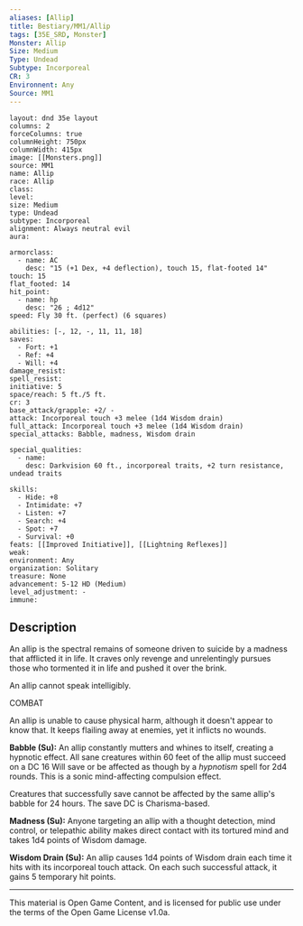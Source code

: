 ```yaml
---
aliases: [Allip]
title: Bestiary/MM1/Allip
tags: [35E_SRD, Monster]
Monster: Allip
Size: Medium
Type: Undead
Subtype: Incorporeal
CR: 3
Environnent: Any
Source: MM1
---
```


```statblock
layout: dnd 35e layout
columns: 2
forceColumns: true
columnHeight: 750px
columnWidth: 415px
image: [[Monsters.png]]
source: MM1
name: Allip
race: Allip
class: 
level: 
size: Medium
type: Undead
subtype: Incorporeal
alignment: Always neutral evil
aura: 

armorclass:
  - name: AC
    desc: "15 (+1 Dex, +4 deflection), touch 15, flat-footed 14"
touch: 15
flat_footed: 14
hit_point:
  - name: hp
    desc: "26 ; 4d12"
speed: Fly 30 ft. (perfect) (6 squares)

abilities: [-, 12, -, 11, 11, 18]
saves:
  - Fort: +1
  - Ref: +4
  - Will: +4
damage_resist: 
spell_resist: 
initiative: 5
space/reach: 5 ft./5 ft.
cr: 3
base_attack/grapple: +2/ -
attack: Incorporeal touch +3 melee (1d4 Wisdom drain)
full_attack: Incorporeal touch +3 melee (1d4 Wisdom drain)
special_attacks: Babble, madness, Wisdom drain

special_qualities:
  - name: 
    desc: Darkvision 60 ft., incorporeal traits, +2 turn resistance, undead traits

skills:
  - Hide: +8
  - Intimidate: +7
  - Listen: +7
  - Search: +4
  - Spot: +7
  - Survival: +0
feats: [[Improved Initiative]], [[Lightning Reflexes]]
weak: 
environment: Any
organization: Solitary
treasure: None
advancement: 5-12 HD (Medium)
level_adjustment: -
immune: 
```

## Description

<p>An allip is the spectral remains of someone driven to suicide by a madness that afflicted it in life. It craves only revenge and unrelentingly pursues those who tormented it in life and pushed it over the brink.</p>
<p>An allip cannot speak intelligibly.</p>
<p>COMBAT</p>
<p>An allip is unable to cause physical harm, although it doesn't appear to know that. It keeps flailing away at enemies, yet it inflicts no wounds.</p>
<p>
            <b>Babble (Su):</b> An allip constantly mutters and whines to itself, creating a hypnotic effect. All sane creatures within 60 feet of the allip must succeed on a DC 16 Will save or be affected as though by a <i>hypnotism</i> spell for 2d4 rounds. This is a sonic mind-affecting compulsion effect.</p>
<p>Creatures that successfully save cannot be affected by the same allip's babble for 24 hours. The save DC is Charisma-based.</p>
<p>
            <b>Madness (Su):</b> Anyone targeting an allip with a thought detection, mind control, or telepathic ability makes direct contact with its tortured mind and takes 1d4 points of Wisdom damage.</p>
<p>
            <b>Wisdom Drain (Su):</b> An allip causes 1d4 points of Wisdom drain each time it hits with its incorporeal touch attack. On each such successful attack, it gains 5 temporary hit points.</p>

---

This material is Open Game Content, and is licensed for public use under
the terms of the Open Game License v1.0a.
